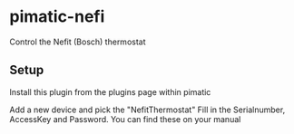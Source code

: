 # pimatic-nefi
Control the Nefit (Bosch) thermostat

## Setup

Install this plugin from the plugins page within pimatic

Add a new device and pick the "NefitThermostat"
Fill in the Serialnumber, AccessKey and Password. You can find these on your manual
